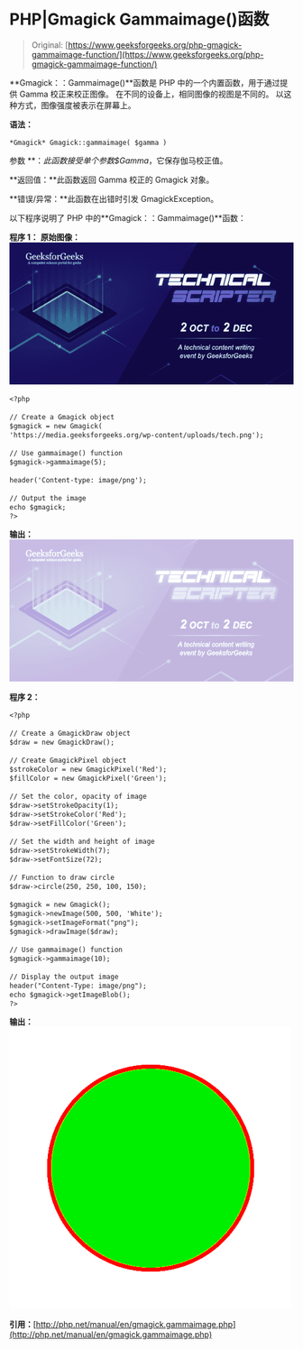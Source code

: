 # PHP|Gmagick Gammaimage()函数

> Original: [https://www.geeksforgeeks.org/php-gmagick-gammaimage-function/](https://www.geeksforgeeks.org/php-gmagick-gammaimage-function/)

**Gmagick：：Gammaimage()**函数是 PHP 中的一个内置函数，用于通过提供 Gamma 校正来校正图像。 在不同的设备上，相同图像的视图是不同的。 以这种方式，图像强度被表示在屏幕上。

**语法：**

```
*Gmagick* Gmagick::gammaimage( $gamma )
```

参数
**：**此函数接受单个参数*$Gamma*，它保存伽马校正值。

**返回值：**此函数返回 Gamma 校正的 Gmagick 对象。

**错误/异常：**此函数在出错时引发 GmagickException。

以下程序说明了 PHP 中的**Gmagick：：Gammaimage()**函数：

**程序 1：**
**原始图像：**
![](img/88e955c2701e97341d552eba1b5adceb.png)

```
<?php 

// Create a Gmagick object 
$gmagick = new Gmagick(
'https://media.geeksforgeeks.org/wp-content/uploads/tech.png'); 

// Use gammaimage() function 
$gmagick->gammaimage(5);

header('Content-type: image/png'); 

// Output the image 
echo $gmagick; 
?> 
```

**输出：**
![](img/3783d1348a7565155cd129cb0179d732.png)

**程序 2：**

```
<?php 

// Create a GmagickDraw object 
$draw = new GmagickDraw(); 

// Create GmagickPixel object 
$strokeColor = new GmagickPixel('Red'); 
$fillColor = new GmagickPixel('Green'); 

// Set the color, opacity of image 
$draw->setStrokeOpacity(1); 
$draw->setStrokeColor('Red'); 
$draw->setFillColor('Green'); 

// Set the width and height of image 
$draw->setStrokeWidth(7); 
$draw->setFontSize(72); 

// Function to draw circle  
$draw->circle(250, 250, 100, 150); 

$gmagick = new Gmagick(); 
$gmagick->newImage(500, 500, 'White'); 
$gmagick->setImageFormat("png"); 
$gmagick->drawImage($draw); 

// Use gammaimage() function 
$gmagick->gammaimage(10);

// Display the output image 
header("Content-Type: image/png"); 
echo $gmagick->getImageBlob(); 
?> 
```

**输出：**
![](img/0ffe80aa786bf21515797dd642337223.png)

**引用：**[http://php.net/manual/en/gmagick.gammaimage.php](http://php.net/manual/en/gmagick.gammaimage.php)